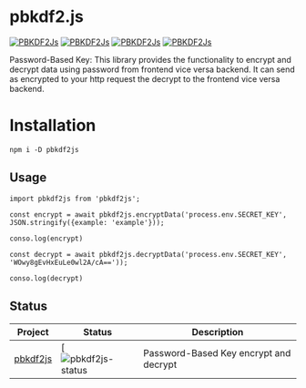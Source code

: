 # pbkdf2.js

[![PBKDF2Js](https://github.com/xkid1/pbkdf2.js/actions/workflows/main.yml/badge.svg?branch=main)](https://github.com/xkid1/pbkdf2.js/actions/workflows/main.yml)
[![PBKDF2Js](https://github.com/xkid1/pbkdf2.js/actions/workflows/main.yml/badge.svg?branch=main&event=release)](https://github.com/xkid1/pbkdf2.js/actions/workflows/main.yml)
[![PBKDF2Js](https://github.com/xkid1/pbkdf2.js/actions/workflows/main.yml/badge.svg?event=registry_package)](https://github.com/xkid1/pbkdf2.js/actions/workflows/main.yml)
[![PBKDF2Js](https://github.com/xkid1/pbkdf2.js/actions/workflows/main.yml/badge.svg?event=fork)](https://github.com/xkid1/pbkdf2.js/actions/workflows/main.yml)

Password-Based Key: This library provides the functionality to encrypt and decrypt data using password from frontend vice versa backend. It can send as encrypted to your http request the decrypt to the  frontend vice versa backend.


# Installation

`npm i -D pbkdf2js`


## Usage

```
import pbkdf2js from 'pbkdf2js';

const encrypt = await pbkdf2js.encryptData('process.env.SECRET_KEY', JSON.stringify({example: 'example'}));

conso.log(encrypt)

const decrypt = await pbkdf2js.decryptData('process.env.SECRET_KEY', 'WOwy8gEvHxEuLe0wl2A/cA=='));

conso.log(decrypt)

```

## Status
| Project               | Status                                                       | Description                                             |
| --------------------- | ------------------------------------------------------------ | ------------------------------------------------------- |
| [pbkdf2js]          | [![pbkdf2js-status][pbkdf2js-package]                   | Password-Based Key encrypt and decrypt                      |

[pbkdf2js]: https://github.com/xkid1/pbkdf2.js
[pbkdf2js-package]: https://npmjs.com/package/pbkdf2js
[pbkdf2js-status]: https://img.shields.io/npm/v/vue-router.svg

